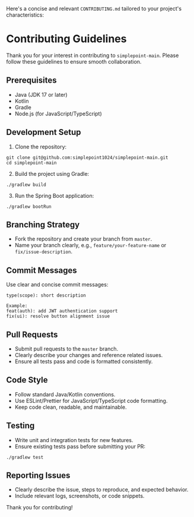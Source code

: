 Here's a concise and relevant `CONTRIBUTING.md` tailored to your project's characteristics:

# Contributing Guidelines

Thank you for your interest in contributing to `simplepoint-main`. Please follow these guidelines to ensure smooth
collaboration.

## Prerequisites

- Java (JDK 17 or later)
- Kotlin
- Gradle
- Node.js (for JavaScript/TypeScript)

## Development Setup

1. Clone the repository:

```shell
git clone git@github.com:simplepoint1024/simplepoint-main.git
cd simplepoint-main
```

2. Build the project using Gradle:

```shell
./gradlew build
```

3. Run the Spring Boot application:

```shell
./gradlew bootRun
```

## Branching Strategy

- Fork the repository and create your branch from `master`.
- Name your branch clearly, e.g., `feature/your-feature-name` or `fix/issue-description`.

## Commit Messages

Use clear and concise commit messages:

```
type(scope): short description

Example:
feat(auth): add JWT authentication support
fix(ui): resolve button alignment issue
```

## Pull Requests

- Submit pull requests to the `master` branch.
- Clearly describe your changes and reference related issues.
- Ensure all tests pass and code is formatted consistently.

## Code Style

- Follow standard Java/Kotlin conventions.
- Use ESLint/Prettier for JavaScript/TypeScript code formatting.
- Keep code clean, readable, and maintainable.

## Testing

- Write unit and integration tests for new features.
- Ensure existing tests pass before submitting your PR:

```shell
./gradlew test
```

## Reporting Issues

- Clearly describe the issue, steps to reproduce, and expected behavior.
- Include relevant logs, screenshots, or code snippets.

Thank you for contributing!